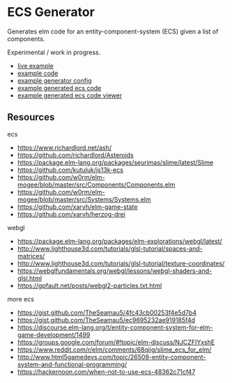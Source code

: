 # ECS Generator

Generates elm code for an entity-component-system (ECS) given a list of components.

Experimental / work in progress.

- [live example](https://harmboschloo.github.io/elm-ecs-generator/example/build/)
- [example code](https://github.com/harmboschloo/elm-ecs-generator/tree/master/example)
- [example generator config](https://github.com/harmboschloo/elm-ecs-generator/blob/master/example/ecsGenerator/Config.elm)
- [example generated ecs code](https://github.com/harmboschloo/elm-ecs-generator/blob/master/example/src-generated/Ecs.elm)
- [example generated ecs code viewer](https://harmboschloo.github.io/elm-ecs-generator/example/ecsGenerator/build/)

## Resources

ecs

- https://www.richardlord.net/ash/
- https://github.com/richardlord/Asteroids
- https://package.elm-lang.org/packages/seurimas/slime/latest/Slime
- https://github.com/kutuluk/js13k-ecs
- https://github.com/w0rm/elm-mogee/blob/master/src/Components/Components.elm
- https://github.com/w0rm/elm-mogee/blob/master/src/Systems/Systems.elm
- https://github.com/xarvh/elm-game-state
- https://github.com/xarvh/herzog-drei

webgl

- https://package.elm-lang.org/packages/elm-explorations/webgl/latest/
- http://www.lighthouse3d.com/tutorials/glsl-tutorial/spaces-and-matrices/
- http://www.lighthouse3d.com/tutorials/glsl-tutorial/texture-coordinates/
- https://webglfundamentals.org/webgl/lessons/webgl-shaders-and-glsl.html
- https://gpfault.net/posts/webgl2-particles.txt.html

more ecs

- https://gist.github.com/TheSeamau5/4fc43cb00253f4e5d7b4
- https://gist.github.com/TheSeamau5/ec9695232ae919185f4d
- https://discourse.elm-lang.org/t/entity-component-system-for-elm-game-development/1499
- https://groups.google.com/forum/#!topic/elm-discuss/NJCZFIYxshE
- https://www.reddit.com/r/elm/comments/68qiig/slime_ecs_for_elm/
- http://www.html5gamedevs.com/topic/26508-entity-component-system-and-functional-programming/
- https://hackernoon.com/when-not-to-use-ecs-48362c71cf47
